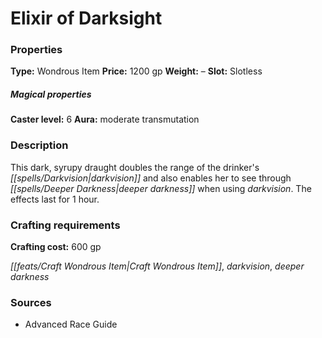 ﻿---
Title: "Elixir of Darksight"
Type: "Wondrous Item"
Price: "1200 gp"
Weight: "–"
Slot: "Slotless"
Caster level: "6"
Aura: "moderate transmutation"
Description: |
  "This dark, syrupy draught doubles the range of the drinker's darkvision and also enables her to see through _deeper darkness_ when using darkvision. The effects last for 1 hour."
Crafting cost: "600 gp"
Sources: "['Advanced Race Guide']"
---

# Elixir of Darksight

### Properties

**Type:** Wondrous Item **Price:** 1200 gp **Weight:** – **Slot:** Slotless

##### Magical properties

**Caster level:** 6 **Aura:** moderate transmutation

### Description

This dark, syrupy draught doubles the range of the drinker's _[[spells/Darkvision|darkvision]]_ and also enables her to see through _[[spells/Deeper Darkness|deeper darkness]]_ when using _darkvision_. The effects last for 1 hour.

### Crafting requirements

**Crafting cost:** 600 gp

_[[feats/Craft Wondrous Item|Craft Wondrous Item]]_, _darkvision_, _deeper darkness_

### Sources

* Advanced Race Guide